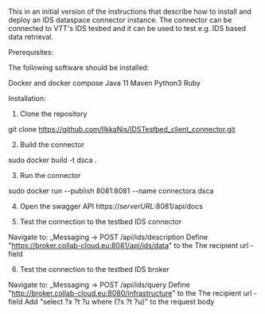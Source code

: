 This in an initial version of the instructions that describe how to install and deploy an IDS dataspace connector instance. The connector can be connected to VTT's IDS tesbed and it can be used to test e.g. IDS based data retrieval.

Prerequisites:  

The following software should be installed:

Docker and docker compose
Java 11
Maven
Python3 
Ruby


Installation:

1. Clone the repository

git clone  https://github.com/IlkkaNis/IDSTestbed_client_connector.git

2. Build the connector

sudo docker build -t dsca .

3. Run the connector

sudo docker run --publish 8081:8081 --name connectora dsca

4. Open the swagger API
https://*serverURL*:8081/api/docs

5. Test the connection to the testbed IDS connector

Navigate to: _Messaging -> POST /api/ids/description
Define "https://broker.collab-cloud.eu:8081/api/ids/data" to the The recipient url -field

6. Test the connection to the testbed IDS broker

Navigate to: _Messaging -> POST /api/ids/query
Define "http://broker.collab-cloud.eu:8080/infrastructure" to the The recipient url -field
Add "select ?x ?t ?u where {?x ?t ?u}" to the request body
